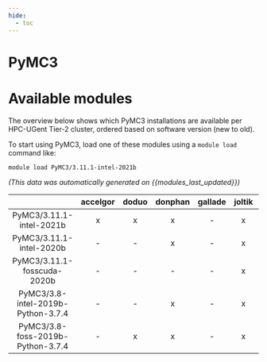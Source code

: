 ```yaml
---
hide:
  - toc
---
```


PyMC3
=====

# Available modules


The overview below shows which PyMC3 installations are available per HPC-UGent Tier-2 cluster, ordered based on software version (new to old).

To start using PyMC3, load one of these modules using a `module load` command like:

```shell
module load PyMC3/3.11.1-intel-2021b
```

*(This data was automatically generated on {{modules_last_updated}})*  

| |accelgor|doduo|donphan|gallade|joltik|shinx|skitty|
| :---: | :---: | :---: | :---: | :---: | :---: | :---: | :---: |
|PyMC3/3.11.1-intel-2021b|x|x|x|-|x|-|-|
|PyMC3/3.11.1-intel-2020b|-|-|x|-|x|-|-|
|PyMC3/3.11.1-fosscuda-2020b|-|-|-|-|x|-|-|
|PyMC3/3.8-intel-2019b-Python-3.7.4|-|-|x|-|x|-|-|
|PyMC3/3.8-foss-2019b-Python-3.7.4|-|x|x|-|x|-|-|

